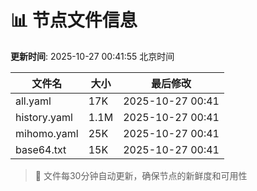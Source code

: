 # 📊 节点文件信息

**更新时间**: 2025-10-27 00:41:55 北京时间

| 文件名 | 大小 | 最后修改 |
|--------|------|----------|
| all.yaml | 17K | 2025-10-27 00:41 |
| history.yaml | 1.1M | 2025-10-27 00:41 |
| mihomo.yaml | 25K | 2025-10-27 00:41 |
| base64.txt | 15K | 2025-10-27 00:41 |

> 🔄 文件每30分钟自动更新，确保节点的新鲜度和可用性
